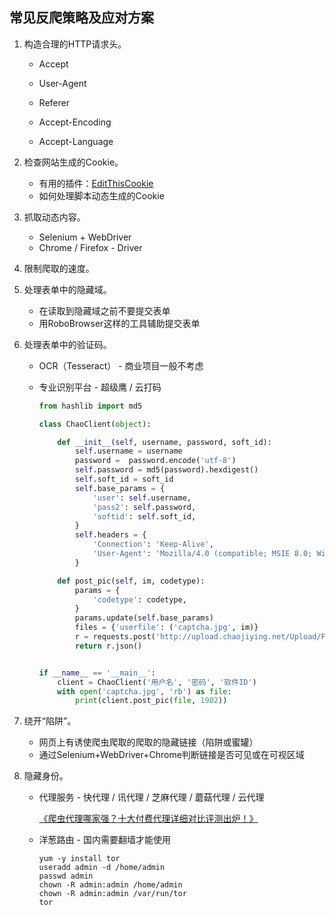 ## 常见反爬策略及应对方案

1. 构造合理的HTTP请求头。
   - Accept

   - User-Agent

   - Referer
   
   - Accept-Encoding
   
   - Accept-Language
2. 检查网站生成的Cookie。
   - 有用的插件：[EditThisCookie](http://www.editthiscookie.com/)
   - 如何处理脚本动态生成的Cookie
3. 抓取动态内容。
   - Selenium + WebDriver
   - Chrome / Firefox - Driver
4. 限制爬取的速度。
5. 处理表单中的隐藏域。
   - 在读取到隐藏域之前不要提交表单
   - 用RoboBrowser这样的工具辅助提交表单
6. 处理表单中的验证码。
   - OCR（Tesseract） - 商业项目一般不考虑 

   - 专业识别平台 - 超级鹰 / 云打码

     ```Python
     from hashlib import md5
     
     class ChaoClient(object):
     
         def __init__(self, username, password, soft_id):
             self.username = username
             password =  password.encode('utf-8')
             self.password = md5(password).hexdigest()
             self.soft_id = soft_id
             self.base_params = {
                 'user': self.username,
                 'pass2': self.password,
                 'softid': self.soft_id,
             }
             self.headers = {
                 'Connection': 'Keep-Alive',
                 'User-Agent': 'Mozilla/4.0 (compatible; MSIE 8.0; Windows NT 5.1; Trident/4.0)',
             }
     
         def post_pic(self, im, codetype):
             params = {
                 'codetype': codetype,
             }
             params.update(self.base_params)
             files = {'userfile': ('captcha.jpg', im)}
             r = requests.post('http://upload.chaojiying.net/Upload/Processing.php', data=params, files=files, headers=self.headers)
             return r.json()
     
     
     if __name__ == '__main__':
         client = ChaoClient('用户名', '密码', '软件ID')
         with open('captcha.jpg', 'rb') as file:                                                
             print(client.post_pic(file, 1902))                                          
     ```

7. 绕开“陷阱”。
   - 网页上有诱使爬虫爬取的爬取的隐藏链接（陷阱或蜜罐）
   - 通过Selenium+WebDriver+Chrome判断链接是否可见或在可视区域
8. 隐藏身份。
   - 代理服务 -  快代理 / 讯代理 / 芝麻代理 / 蘑菇代理 / 云代理

     [《爬虫代理哪家强？十大付费代理详细对比评测出炉！》](https://cuiqingcai.com/5094.html)

   - 洋葱路由 - 国内需要翻墙才能使用

     ```Shell
     yum -y install tor
     useradd admin -d /home/admin
     passwd admin
     chown -R admin:admin /home/admin
     chown -R admin:admin /var/run/tor
     tor
     ```
